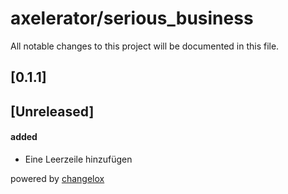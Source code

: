 # axelerator/serious_business

All notable changes to this project will be documented in this file.

## [0.1.1]




## [Unreleased]

#### added

-   Eine Leerzeile hinzufügen





powered by [changelox](https://changelox.com)


